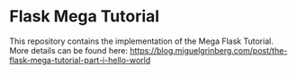 # Flask Mega Tutorial

This repository contains the implementation of the Mega Flask Tutorial.
More details can be found here: https://blog.miguelgrinberg.com/post/the-flask-mega-tutorial-part-i-hello-world
